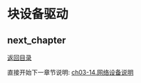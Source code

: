 # 块设备驱动

## next_chapter

[返回目录](./SUMMARY.md)

直接开始下一章节说明: [ch03-14.网络设备说明](./ch03-14.net_device.md)
